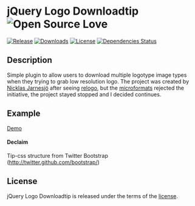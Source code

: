 # jQuery Logo Downloadtip ![Open Source Love](https://badges.frapsoft.com/os/v3/open-source.svg?v=103)

[![Release](https://img.shields.io/npm/v/jquery-logo-downloadtip.svg?style=flat-square&label=release)](https://github.com/tiagoporto/jquery-logo-downloadtip/releases)
[![Downloads](https://img.shields.io/npm/dt/jquery-logo-downloadtip.svg?style=flat-square)](https://www.npmjs.com/package/jquery-logo-downloadtip)
[![License](https://img.shields.io/github/license/tiagoporto/jquery-logo-downloadtip.svg)](https://raw.githubusercontent.com/tiagoporto/jquery-logo-downloadtip/master/LICENSE)
[![Dependencies Status](https://img.shields.io/david/tiagoporto/jquery-logo-downloadtip.svg?style=flat-square)](https://david-dm.org/tiagoporto/jquery-logo-downloadtip)

<!-- [![Build Status](https://travis-ci.org/tiagoporto/jquery-logo-downloadtip.svg)](https://travis-ci.org/tiagoporto/jquery-logo-downloadtip) -->
<!-- [![Coverage Status](https://img.shields.io/coveralls/tiagoporto/jquery-logo-downloadtip.svg)](https://coveralls.io/github/tiagoporto/jquery-logo-downloadtip) -->
<!-- [![devDependencies Status](https://img.shields.io/david/dev/tiagoporto/jquery-logo-downloadtip.svg?style=flat-square)](https://david-dm.org/tiagoporto/jquery-logo-downloadtip#info=devDependencies) -->


## Description
Simple plugin to allow users to download multiple logotype image types when they trying to grab low resolution logo.
The project was created by [Nicklas Jarnesjö](http://www.jarnesjo.net/) after seeing [relogo](http://relogo.org/), but the [microformats](http://microformats.org/wiki/rel-logo) rejected the initiative, the project stayed stopped and I decided continues.

## Example
[Demo](http://tiagoporto.github.io/jquery-logo-downloadtip/)

#### Declaim
Tip-css structure from Twitter Bootstrap (http://twitter.github.com/bootstrap/)


## License

jQuery Logo Downloadtip is released under the terms of the [license](LICENSE).
